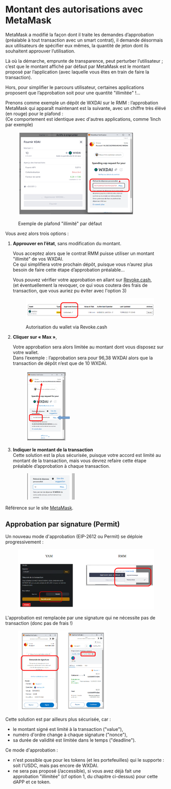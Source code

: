# Montant des autorisations avec MetaMask

MetaMask a modifié la façon dont il traite les demandes d’approbation (préalable à tout transaction avec un smart contrat), il demande désormais aux utilisateurs de spécifier eux mêmes, la quantité de jeton dont ils souhaitent approuver l’utilisation.

Là où la démarche, emprunte de transparence, peut perturber l’utilisateur ; c’est que le montant affiché par défaut par MetaMask est le montant proposé par l’application (avec laquelle vous êtes en train de faire la transaction).

Hors, pour simplifier le parcours utilisateur, certaines applications proposent que l’approbation soit pour une quantité "illimitée" !…

Prenons comme exemple un dépôt de WXDAI sur le RMM : l’approbation MetaMask qui apparaît maintenant est la suivante, avec un chiffre très élévé (en rouge) pour le plafond :\
(Ce comportement est identique avec d'autres applications, comme 1inch par exemple)

<figure><img src="../.gitbook/assets/image (1) (1) (1) (1) (1) (1) (1) (1) (1) (1) (1) (1) (1) (1) (1) (1) (1) (1) (1) (1) (1) (1) (1) (1) (1) (1) (1) (1) (1) (1) (1) (1) (1) (1) (1) (1) (1) (1) (1) (1) (1) (1) (1) (1) (1) (1) (1) (1).png" alt="" width="361"><figcaption><p>Exemple de plafond "illimité" par défaut</p></figcaption></figure>

Vous avez alors trois options :&#x20;

1.  **Approuver en l’état**, sans modification du montant.

    Vous acceptez alors que le contrat RMM puisse utiliser un montant "illimité" de vos WXDAI. \
    Ce qui simplifiera votre prochain dépôt, puisque vous n’aurez plus besoin de faire cette étape d’approbation préalable…

    Vous pouvez vérifier votre approbation en allant sur [Revoke.cash](https://revoke.cash/), \
    (et éventuellement la revoquer, ce qui vous coutera des frais de transaction, que vous auriez pu éviter avec l'option 3)

    <figure><img src="../.gitbook/assets/image (2) (1) (1) (1) (1) (1) (1) (1) (1) (1) (1) (1) (1) (1) (1) (1) (1) (1) (1) (1) (1) (1) (1) (1) (1) (1) (1) (1) (1).png" alt=""><figcaption><p>Autorisation du wallet via Revoke.cash</p></figcaption></figure>
2.  **Cliquer sur « Max »**,

    Votre approbation sera alors limitée au montant dont vous disposez sur votre wallet.\
    Dans l’exemple : l’approbation sera pour 96,38 WXDAI alors que la transaction de dépôt n’est que de 10 WXDAI.

    <figure><img src="../.gitbook/assets/image (3) (1) (1) (1) (1) (1) (1) (1) (1) (1) (1) (1) (1) (1) (1) (1).png" alt="" width="138"><figcaption></figcaption></figure>
3.  **Indiquer le montant de la transaction** \
    Cette solution est la plus sécurisée, puisque votre accord est limité au montant de la transaction, mais vous devrez refaire cette étape préalable d’approbation à chaque transaction.

    <figure><img src="../.gitbook/assets/image (4) (1) (1) (1) (1) (1) (1) (1) (1) (1) (1) (1) (1).png" alt="" width="154"><figcaption></figcaption></figure>

Référence sur le site [MetaMask](https://support.metamask.io/hc/en-us/articles/6055177143579-How-to-customize-token-approvals-with-a-spending-cap).

## Approbation par signature (Permit)

Un nouveau mode d'approbation (EIP-2612 ou Permit) se déploie progressivement :

<figure><img src="../.gitbook/assets/image (325).png" alt="" width="563"><figcaption></figcaption></figure>

L'approbation est remplacée par une signature qui ne nécessite pas de transaction (donc pas de frais !)

<figure><img src="../.gitbook/assets/image (6) (1) (1) (1) (1) (1) (1) (1) (1) (1).png" alt="" width="275"><figcaption></figcaption></figure>

Cette solution est par ailleurs plus sécurisée, car :

* le montant signé est limité à la transaction ("value"),
* numéro d'ordre change à chaque signature ("nonce"),
* sa durée de validité est limitée dans le temps ("deadline").

Ce mode d'approbation :

* n'est possible que pour les tokens (et les portefeuilles) qui le supporte : soit l'USDC, mais pas encore de WXDAI.
* ne sera pas proposé (/accessible), si vous avez déjà fait une approbation "illimitée" (cf option 1, du chapitre ci-dessus) pour cette dAPP et ce token.
